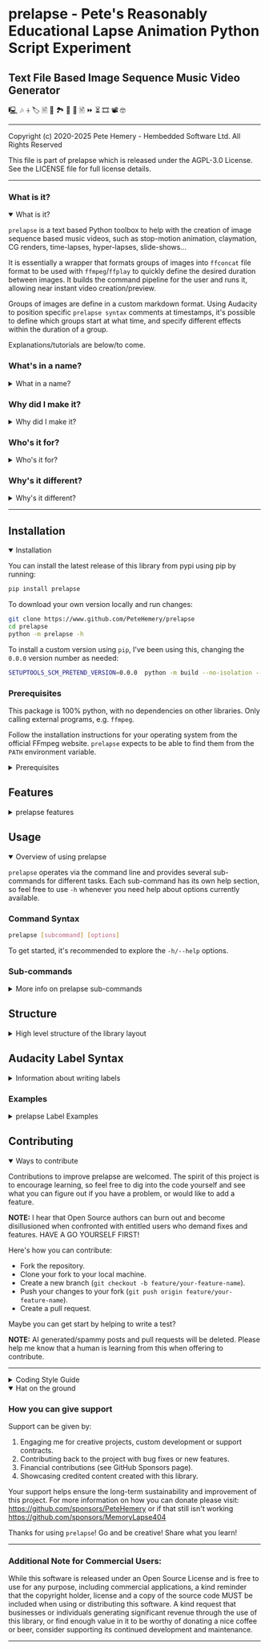 # prelapse - Pete's Reasonably Educational Lapse Animation Python Script Experiment

## Text File Based Image Sequence Music Video Generator
🖳 🎶 ⏆ 🏷️ 🖹 🤳 🏞️ 🌇 🌃 🖹 ⏩ ⏳ 🎞 📽️ 🤓

-----

Copyright (c) 2020-2025 Pete Hemery - Hembedded Software Ltd. All Rights Reserved

This file is part of prelapse which is released under the AGPL-3.0 License.
See the LICENSE file for full license details.

-----

### What is it?
<details open>
<summary>What is it?</summary>

`prelapse` is a text based Python toolbox to help with the creation of image sequence based music videos, such as stop-motion animation, claymation, CG renders, time-lapses, hyper-lapses, slide-shows...

It is essentially a wrapper that formats groups of images into `ffconcat` file format to be used with `ffmpeg`/`ffplay` to quickly define the desired duration between images. It builds the command pipeline for the user and runs it, allowing near instant video creation/preview.

Groups of images are define in a custom markdown format. Using Audacity to position specific `prelapse syntax` comments at timestamps, it's possible to define which groups start at what time, and specify different effects within the duration of a group.

Explanations/tutorials are below/to come.
</details>

### What's in a name?
<details>
<summary>What in a name?</summary>

Since its goal is to create *lapse type videos, using the script usually falls into the loop of "Prepare, Run/Refine, Enjoy", the name `prelapse` seemed to scratch my itch for puns and describe the software's function to my satisfaction.
The acronym above is just a bit of fun.
</details>

### Why did I make it?
<details>
<summary>Why did I make it?</summary>

This "non-linear text based video editor" was created because of the time consuming frustration experienced when manually stitching together image sequences ***and then*** trying to sync to audio, causing dropped or duplicated frames.

I've been a user of Free and Open Source Software (FOSS) for many years, and am a great believer in its principles. I'm a professional software developer, with a passion project, and have had the privilege of some time to put into making this software, and would feel satisfaction if others get to use it to fuel their creativity and passions.
</details>

### Who's it for?
<details>
<summary>Who's it for?</summary>

Anyone who enjoys animation, has a computer and a bit of creative vision.

Learning how to make things, for the joy of learning, and seeing the result of what you've made as a tangible thing is quite special. I hope this software will act as inspiration for others to engage in learning for the sake of growing, putting aside, at least for a while, the seductive greed for money. Can highly recommend listening to some Ren for that (#RenMakesMusic).
</details>

### Why's it different?
<details>
<summary>Why's it different?</summary>

The key insight, which I have not seen elsewhere, is to flip the order of things, so instead of squeezing/stretching video frames, write labels at timestamps in the audio to define when a group of images should begin and end, with optional effects, and let the script work out the timing for each image.

It uses:
- a config file in markdown format to specify multiple groups of files under names.
- a labels file in `Audacity` label format for marking specific moments in the audio track.

The labels can specify groups or sub-components of a group, along with instructions for that group (repeat, reverse, boomerang) which can be chained together to produce different effects using the pipe `|` symbol.

The labels can also specify marks within a group, with instructions such as tempo changes, hold/pause on a given frame, release the hold, or just alignment for the timing of the images within the groups.

Parsing these instruction labels together with the markdown config and then constructing a `ffconcat` file used to generate the final video output with `ffmpeg` or `ffplay`.

The project contains several modules that interact to process image groups, modify them based on commands, which makes use of `mogrify` from `ImageMagick`.
</details>

-----

## Installation
<details open>
<summary>Installation</summary>

You can install the latest release of this library from pypi using pip by running:

```bash
pip install prelapse
```

To download your own version locally and run changes:

```bash
git clone https://www.github.com/PeteHemery/prelapse
cd prelapse
python -m prelapse -h
```

To install a custom version using `pip`, I've been using this, changing the `0.0.0` version number as needed:
```bash
SETUPTOOLS_SCM_PRETEND_VERSION=0.0.0  python -m build --no-isolation --verbose && pip install dist/prelapse-0.0.0-py3-none-any.whl --force-reinstall
```

</details>

### Prerequisites

This package is 100% python, with no dependencies on other libraries. Only calling external programs, e.g. `ffmpeg`.

Follow the installation instructions for your operating system from the official FFmpeg website.
`prelapse` expects to be able to find them from the `PATH` environment variable.
<details>
<summary>Prerequisites</summary>

1. Python 2.7+ or Python 3+
2. `ffmpeg` and `ffplay` for video encoding and playback
3. (Recommended) `Audacity` for editing audio and making timestamp labels.
4. (Optional) `ImageMagick` for bulk image manipulation (resize, rotate, etc).
</details>

## Features
<details>
<summary>prelapse features</summary>

- **Audio-Visual Sync**: Sync image sequences to an audio track using `Audacity` to generate labels.
- **CLI Interface**: A command-line interface (CLI) to control the flow of operations, from generating image descriptions for processing, to previewing and encoding video output.
- **Bash Completion**: Using bash, tab completion is implemented.
- **Video Output**: Create video outputs (e.g. MP4 encoded with H264 or H265 encoding, smaller files suitable for sharing over social media or HD quality larger files), optionally with audio, and preview them instantly with `ffplay`.
- **Image Group Handling**: Import, organise, and modify image groups based on directories and metadata in easy to read/write markdown format.
- **Flexible Modifications**: Supports a variety of image modifications (using ImageMagick's `mogrify` tool), including resize, scale, rotate, crop, colour adjustment, and using `ffmpeg` `vidstab` filter for jerky footage stabilisation.
</details>

## Usage

<details open>
<summary>Overview of using prelapse</summary>

`prelapse` operates via the command line and provides several sub-commands for different tasks.
Each sub-command has its own help section, so feel free to use `-h` whenever you need help about options currently available.
</details>

### Command Syntax

```bash
prelapse [subcommand] [options]
```

To get started, it's recommended to explore the `-h/--help` options.

### Sub-commands
<details>
<summary>More info on prelapse sub-commands</summary>

#### `gen` - Generate Configuration
<details>
<summary>generate markdown config</summary>
Generates a markdown (.md) configuration file by scanning a directory, (the `-i`/`--inpath` which is the current directory by default) and sub-directories, for images.
Each directory containing images will be added as a group with the config file.
If there are pictures in multiple depths of sub-directories (i.e. folders in folders) then you can adjust the depth of the search using the `-d`/`--depth` parameter.
To sort the images by time order instead of alphabetical order, use the `-t`/`--time` parameter.
The final product a file called `prelapse_config.md` by default (modifiable with `-o`/`--outpath`) in the `inpath` directory.

This example will search the current working directory, and all sub-directories below the current working directory.

```bash
prelapse gen --depth 2
```

It's possible to add a dummy
You can start adding `prelapse` specific comments at timestamps in `Audacity`, and then export them as labels. `labels.txt` is the assumed default.



</details>

#### `info` - Show Information

Display metadata about the image groups, such as the number of files and their offsets.

```bash
prelapse info --allgroups --details
```

#### `mod` - Modify Images or Groups

Modify image properties such as resize, crop, rotate, etc.

```bash
prelapse mod image resize --group groupA --max 800 --inplace
```
  - **NOTE:** There are mutually exclusive options for `--inplace` or `--outmod` to determine if the existing files are overwritten or a new directory is created for the modified files.

#### `play` - Preview Output

Preview the generated image sequence with `ffplay`.

```bash
prelapse play --audio audio.m4a
```

#### `enc` - Encode Output to Video

Create a high quality x264 MP4 video from the image sequence using ffmpeg.

```bash
prelapse enc -a audio.m4a --outpath output.mp4
```

Create a smaller, lower quality video with portrait aspect ratio, suitable for quickly sharing over social media.
Setting the width in pixels, the aspect ratio, the codec parameters.

- **NOTE:** Width `-w` and Aspect Ratio `-x` are the only controls exposed for scaling.

```bash
prelapse enc -a audio.m4a -w 720 -x 9/16 -C social -o social_output.mp4
```

</details>

## Structure
<details>
<summary>High level structure of the library layout</summary>

The project is organised into several key modules:

-----

- **`common`**: Contains utility functions and shared components, such as logging, shell interactions and configuration handling.
- **`config`**: Handles the loading, parsing and saving of markdown files specifying groups of images.
- **`genconfig`**: Handles the generating the markdown config file.
- **`info`**: Displays information about the groups and their contents.
- **`modifier`**: Contains logic for modifying image groups (resize, crop, rotate, etc.) using `mogrify`, groups themselves (new, delete, rename) and the number of timestamp columns in the audio labels file (`Audacity` saves two columns, start and end times, but only one is required, and `Audacity` reads it when it's only one).
- **`runner`**: Handles parsing `Audacity` labels, group configuration markdown, and generating file timing calculations. Manages the execution of commands and interactions with `ffmpeg` and `ffplay`.

-----

- **`completions`**: Completions scripts for shells, such as `bash`.
- **`examples`**: Helper scripts that show example usage of the tools.
- **`tests`**: `pytest` suite of tests for functional integrity.

-----

</details>

## Audacity Label Syntax
<details>
<summary>Information about writing labels</summary>

Labels in the `Audacity` format are tab `\t` separated.
The first column as a timestamp in labels, with 6 decimal points of precision. Usually there is a second column too, to indicate a start and end time for a timestamp segment.
We are using timestamps as points, so both columns should be the same number, or one column can be removed (see `prelapse mod labels -h).
The last column will contain the labels that instruct `prelapse` what to do.

The `prelapse` labels have a particular order during processing. They are split into:
- Group Instructions
- Mark Instructions
- Comments

Comments begin with the `#` symbol.
Instructions can be chained together by the `|` symbol to create different effects.

Here is the table of available Group and Mark instructions:

| Group Instructions | Explanation                                                                            |
| ------------------ | -------------------------------------------------------------------------------------- |
| *Group Name*       | One of the names of the groups in the markdown config file                             |
| tempo (*n*)        | Set the initial tempo for the group, with expectation that a mark will change it later |
| hold               | Start with the first image in the group being paused until released by a mark          |
| rep (*n*)          | Repeat all previous instructions ** *n* ** number of times                             |
| rev                | Reverse the order of the files in the group                                            |
| boom               | Instruct the group to play forwards then backwards                                     |
| end                | The required final label to indicate where audio stops                                 |

| Mark Instructions | Explanation                                                                         |
| ----------------- | ----------------------------------------------------------------------------------- |
| tempo (*n*)       | Set the tempo from this mark onwards                                                |
| hold              | Pause on the current image within the group until released by another mark label    |
| mark              | Release a previous hold, or set for aligning group images to certain points in time |

NOTE: `tempo` is a multiplier of 1. So for half speed, set `tempo 0.5` and for double speed to `tempo 2`.
</details>

### Examples
<details>
<summary>prelapse Label Examples</summary>

Here's the labels file that gets produced when running `examples/generate-example-svgs.py`

NOTE: the example does rely on an external library, `pillow` to calculate the size of the bounding box for the text, so be sure to run `pip install pillow` if the example fails.

When you have run the example you can see and modify the `labels.txt` file.

```
0.000000	examples
2.000000	end
```

This will display all the items in the `examples` group over the course of 2 seconds.
You can chain some of the instructions above and experiment with the resulting output. This example first reverses the items in the group, then boomerangs them, and finally repeats the whole sequence twice.

```
0.000000	examples|rev|boom|rep 2
2.000000	end
```

In this example, the first second will play files from the group at half speed relative to the files in the second half.

```
0.000000	examples|tempo 0.5
1.000000	tempo 1
2.000000	end
```

Here's another way of achieving the same thing:

```
0.000000	examples
1.000000	tempo 2
2.000000	end
```

Sub-sections of groups can be specified using the python index or slice syntax. Here we take the first 5 images for the first second, then the rest of the images, from 5 to the end of the group, for the next second, and apply some effects to it

```
0.000000	examples[:5]
1.000000	examples[5:]|boom|rep3
2.000000	end
```
</details>

## Contributing
<details open>
<summary>Ways to contribute</summary>

Contributions to improve prelapse are welcomed. The spirit of this project is to encourage learning, so feel free to dig into the code yourself and see what you can figure out if you have a problem, or would like to add a feature.

**NOTE:** I hear that Open Source authors can burn out and become disillusioned when confronted with entitled users who demand fixes and features. HAVE A GO YOURSELF FIRST!

Here's how you can contribute:

- Fork the repository.
- Clone your fork to your local machine.
- Create a new branch (`git checkout -b feature/your-feature-name`).
- Push your changes to your fork (`git push origin feature/your-feature-name`).
- Create a pull request.

Maybe you can get start by helping to write a test?

**NOTE:** AI generated/spammy posts and pull requests will be deleted. Please help me know that a human is learning from this when offering to contribute.

-----

</details>

<details>
<summary>Coding Style Guide</summary>

Please ensure that your code follows the style guide indicated in the `pylintrc` file. Run `pylint .` in the `prelapse` directory to make sure your code smells clean before issuing a pull request.

- 120 characters per line max.
- Two space indentation.
- The Art of Writing Readable Code: functions and variable names should be long enough to be self descriptive, and not too long to bloat.
- Class names should be in `CamelCase`.
- Function, variable and file names should be in `snake_case`.
- Try to fit as much on a single line as possible.
- When splitting lines try to minimize preceeding whitespace on the following line, or align it to where it makes sense for readability.
- Strings with variables use the form `"Variable value: {}".format(the_variable)`. This maintains older python version compatibility.
- When splitting a string containing variables to be multi-line, try to fit the variable string on one line and start the new line with `.format(`, where possible.
- Functions should have two new lines between them at the top level file scope, and one new line within class scope.
- Functions in public interface files that aren't intended to be exposed should be prefixed with underscore, e.g. `def _print_choices(choices):`.
- When passing more than 5 args to a function, wrap them in brackets as a tuple, pass as `args` variable, and unpack them inside the receiving function.
- Giving thoughtful names as you build them, so that others (and later versions of yourself) can see what you're doing, that is the best form of documentation.
- Keep pointless comments to a minimum, only used when necessary.

-----

</details>

<details open>
<summary>Hat on the ground</summary>


### How you can give support

Support can be given by:
1. Engaging me for creative projects, custom development or support contracts.
2. Contributing back to the project with bug fixes or new features.
3. Financial contributions (see GitHub Sponsors page).
4. Showcasing credited content created with this library.

Your support helps ensure the long-term sustainability and improvement of this
project. For more information on how you can donate
please visit: https://github.com/sponsors/PeteHemery or if that still isn't working https://github.com/sponsors/MemoryLapse404

Thanks for using `prelapse`! Go and be creative! Share what you learn!

-----

### Additional Note for Commercial Users:

While this software is released under an Open Source License and is free to use for
any purpose, including commercial applications, a kind reminder that
the copyright holder, license and a copy of the source code MUST be included
when using or distributing this software. A kind request that
businesses or individuals generating significant revenue through the use of
this library, or find enough value in it to be worthy of donating a nice coffee or beer,
consider supporting its continued development and maintenance.

-----

</details>
